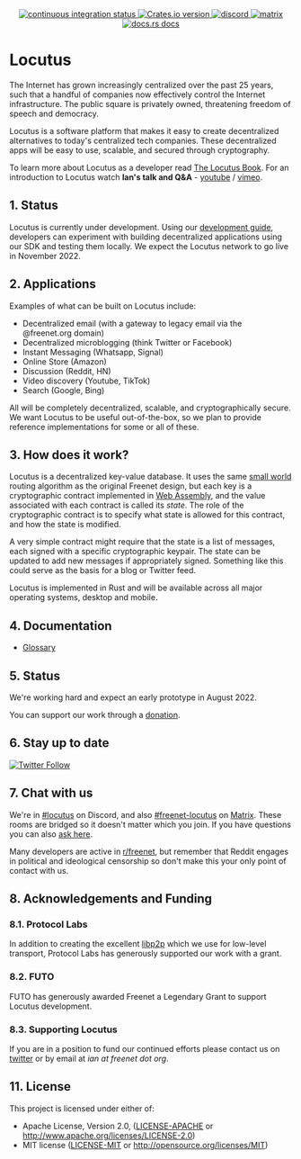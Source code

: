 <div align="center">
  <!-- Github Actions -->
  <a href="https://github.com/freenet/locutus/actions/workflows/ci.yml">
    <img src="https://img.shields.io/github/workflow/status/freenet/locutus/CI?label=CI&style=flat-square" alt="continuous integration status" />
  </a>
  <a href="https://crates.io/crates/locutus">
    <img src="https://img.shields.io/crates/v/locutus.svg?style=flat-square"
    alt="Crates.io version" />
  </a>
  <a href="https://discord.gg/2kZuKNxYXv">
    <img src="https://img.shields.io/discord/917499817758978089?style=flat-square&label=discord&logo=discord" alt="discord" />
  </a>
  <a href="https://matrix.to/#/#freenet-locutus:matrix.org">
    <img src="https://img.shields.io/matrix/freenet-locutus:matrix.org?label=matrix&logo=matrix&style=flat-square" alt="matrix" />
  </a>
  <a href="https://docs.rs/locutus">
    <img src="https://img.shields.io/badge/docs-latest-blue.svg?style=flat-square&label=api%20docs"
      alt="docs.rs docs" />
  </a>
</div>

# Locutus 

The Internet has grown increasingly centralized over the past 25 years, such that a handful of companies now effectively control the Internet infrastructure. The public square is privately owned, threatening freedom of speech and democracy.

Locutus is a software platform that makes it easy to create decentralized alternatives to today's centralized tech companies. These decentralized apps will be easy to use, scalable, and secured through cryptography.

To learn more about Locutus as a developer read [The Locutus Book](https://docs.freenet.org/). For an introduction to Locutus watch **Ian's talk and Q&A** - [youtube](https://youtu.be/d31jmv5Tx5k) / [vimeo](https://vimeo.com/manage/videos/740461100).

## 1. Status

Locutus is currently under development. Using our [development guide](https://docs.freenet.org/dev-guide.html), developers can experiment with building decentralized applications using our SDK and testing them locally. We expect the Locutus network to go live in November 2022.

## 2. Applications

Examples of what can be built on Locutus include:

* Decentralized email (with a gateway to legacy email via the @freenet.org domain)
* Decentralized microblogging (think Twitter or Facebook)
* Instant Messaging (Whatsapp, Signal)
* Online Store (Amazon)
* Discussion (Reddit, HN)
* Video discovery (Youtube, TikTok)
* Search (Google, Bing)

All will be completely decentralized, scalable, and cryptographically secure. We want Locutus to be useful out-of-the-box, so we plan to provide reference implementations for some or all of these.

## 3. How does it work?

Locutus is a decentralized key-value database. It uses the same [small world](https://freenetproject.org/assets/papers/lic.pdf) routing algorithm as the original Freenet design, but each key is a cryptographic contract implemented in [Web Assembly](https://webassembly.org/), and the value associated with each contract is called its *state*. The role of the cryptographic contract is to specify what state is allowed for this contract, and how the state is modified.

A very simple contract might require that the state is a list of messages, each signed with a specific cryptographic keypair. The state can be updated to add new messages if appropriately signed. Something like this could serve as the basis for a blog or Twitter feed.

Locutus is implemented in Rust and will be available across all major operating systems, desktop and mobile.

## 4. Documentation

* [Glossary](https://github.com/freenet/locutus/wiki/Glossary)

## 5. Status

We're working hard and expect an early prototype in August 2022. 

You can support our work through a [donation](https://freenetproject.org/pages/donate.html).


## 6. Stay up to date

[![Twitter Follow](https://img.shields.io/twitter/follow/freenetorg?color=%2300EE00&logo=twitter&style=plastic)](https://twitter.com/FreenetOrg)

## 7. Chat with us

We're in [#locutus](https://discord.gg/2kZuKNxYXv) on Discord, and also [#freenet-locutus](https://matrix.to/#/#freenet-locutus:matrix.org) on [Matrix](https://matrix.org/). These rooms are bridged so it doesn't matter which you join. If you have questions you can also [ask here](https://github.com/freenet/locutus/discussions).

Many developers are active in [r/freenet](https://www.reddit.com/r/Freenet/), but remember that Reddit engages in political and ideological censorship so don't make this your only point of contact with us.

## 8. Acknowledgements and Funding

### 8.1. Protocol Labs

In addition to creating the excellent [libp2p](https://github.com/libp2p/rust-libp2p) which we use for low-level transport, Protocol Labs has 
generously supported our work with a grant.

### 8.2. FUTO

FUTO has generously awarded Freenet a Legendary Grant to support Locutus development.

### 8.3. Supporting Locutus

If you are in a position to fund our continued efforts please contact us on [twitter](https://twitter.com/FreenetOrg) or by email at 
*ian at freenet dot org*.

## 11. License

This project is licensed under either of:

- Apache License, Version 2.0, ([LICENSE-APACHE](LICENSE-APACHE) or
  http://www.apache.org/licenses/LICENSE-2.0)
- MIT license ([LICENSE-MIT](LICENSE-MIT) or
  http://opensource.org/licenses/MIT)
